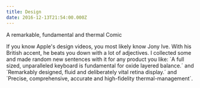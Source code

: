 ```yaml
---
title: Design
date: 2016-12-13T21:54:00.000Z
---
```


A remarkable, fundamental and thermal Comic

<section class="hidden" aria-description="Hidden text" tabindex="0">
If you know Apple's design videos, you most likely know Jony Ive. With his British accent, he beats you down with a lot of adjectives. I collected some and made random new sentences with it for any product you like: ´A full sized, unparalleled keyboard is fundamental for oxide layered balance.´ and ´Remarkably designed, fluid and deliberately vital retina display.´ and ´Precise, comprehensive, accurate and high-fidelity thermal-management´.
</section>